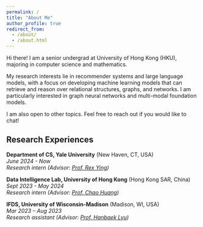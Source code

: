 ```yaml
---
permalink: /
title: "About Me"
author_profile: true
redirect_from: 
  - /about/
  - /about.html
---
```

Hi there! I am a senior undergrad at University of Hong Kong (HKU), majoring in computer science and mathematics.

My research interests lie in recommender systems and large language models, with a focus on developing machine learning models that can retrieve and reason over relational structures, graphs, and networks. I am particularly interested in graph neural networks and multi-modal foundation models.

I am also open to other topics. Feel free to reach out if you would like to chat!

<!-- Feel free to reach out if you'd like to brainstorm ideas, discuss potential projects, or just geek out about the latest developments in our field. I'm open to other related areas as well. -->

Research Experiences
--------------------

**Department of CS, Yale University** (New Haven, CT, USA)\
*June 2024 - Now*\
*Research intern (Advisor: [Prof. Rex Ying](https://www.cs.yale.edu/homes/ying-rex/))*

**Data Intelligence Lab, University of Hong Kong** (Hong Kong SAR, China)\
*Sept 2023 - May 2024*\
*Research intern (Advisor: [Prof. Chao Huang](https://sites.google.com/view/chaoh))*

**IFDS, University of Wisconsin-Madison** (Madison, WI, USA)\
*Mar 2023 – Aug 2023*\
*Research assistant (Advisor: [Prof. Hanbaek Lyu](https://hanbaeklyu.com))*
